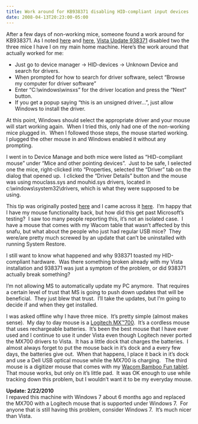 ```yaml
---
title: Work around for KB938371 disabling HID-compliant input devices
date: 2008-04-13T20:23:00-05:00
---
```

After a few days of non-working mice, someone found a work around for KB938371. As I noted [here](http://anotherlab.rajapet.net/2008/04/vista-update-kb938371-disabled-my-mouse.html "Vista update KB938371 disabled my mouse") and [here](http://anotherlab.rajapet.net/2008/04/kb-938371-woes-continue.html "KB 938371 woes continue"), [Vista Update 938371](http://support.microsoft.com/kb/938371) disabled two the three mice I have I on my main home machine. Here&#8217;s the work around that actually worked for me:

  * <span><span>Just go to device manager -> HID-devices -> Unknown Device and search for drivers. </span></span>
  * <span><span>When prompted for how to search for driver software, select &#8220;Browse my computer for driver software&#8221;</span></span> 
  * <span><span>Enter &#8220;C:\windows\winsxs&#8221; for the driver location and press the &#8220;Next&#8221; button.</span></span> 
  * <span><span>If you get a </span></span><span><span>popup saying &#8220;this is an unsigned driver&#8230;&#8221;, just allow Windows to install the driver.</span></span>

<span><span>At this point, Windows should select the appropriate driver and your mouse will start working again.  When I tried this, only had one of the non-working mice plugged in.  When I followed those steps, the mouse started working.  I plugged the other mouse in and Windows enabled it without any prompting.</span></span>

<span><span>I went in to Device Manage and both mice were listed as &#8220;HID-compliant mouse&#8221; under &#8220;Mice and other pointing devices&#8221;.  Just to be safe, I selected one the mice, right-clicked into &#8220;Properties, selected the &#8220;Driver&#8221; tab on the dialog that opened up.  I clicked the &#8220;Driver Details&#8221; button and the mouse was using mouclass.sys and mouhid.sys drivers, located in c:\windows\system32\drivers, which is what they were supposed to be using.</span></span>

<span><span>This tip was originally posted <a title="Eggheadcafe.com:  Vista32, new driver? &#038; USB Mouse/Keyboard not working - SergeyEgoro" href="http://www.eggheadcafe.com/software/aspnet/31997463/vista32-new-driver--us.aspx">here</a> and I came across it <a title="MSDN Forums: Re: Vista bites... again" href="http://forums.microsoft.com/forums/showpost.aspx?postid=3165124&#038;siteid=1&#038;sb=0&#038;d=1&#038;at=7&#038;ft=11&#038;tf=0&#038;pageid=1">here</a>.  I&#8217;m happy that I have my mouse functionality back, but how did this get past Microsoft&#8217;s testing?  I saw too many people reporting this, it&#8217;s not an isolated case.  I have a mouse that comes with my Wacom table that wasn&#8217;t affected by this snafu, but what about the people who just had regular USB mice?  They were/are pretty much screwed by an update that can&#8217;t be uninstalled with running System Restore.  </span></span>

<span><span>I still want to know what happened and why 938371 toasted my HID-compliant hardware.  Was there something broken already with my Vista installation and 938371 was just a symptom of the problem, or did 938371 actually break something?</span></span>

<span><span>I&#8217;m not allowing MS to automatically update my PC anymore.  That requires a certain level of trust that MS is going to push down updates that will be beneficial.  They just blew that trust.  I&#8217;ll take the updates, but I&#8217;m going to decide if and when they get installed.</span></span>

<span><span>I was asked offline why I have three mice.  It&#8217;s pretty simple (almost makes sense).  My day to day mouse is a <a title="MX™700 Cordless Optical Mouse" href="http://www.logitech.com/index.cfm/428/909">Logitech MX™700</a>.  It&#8217;s a cordless mouse that uses rechargeable batteries.  It&#8217;s been the best mouse that I have ever used and I continue to use it under Vista even though Logitech never ported the MX700 drivers to Vista.  It has a little dock that charges the batteries.  I almost always forget to put the mouse back in it&#8217;s dock and a every few days, the batteries give out.  When that happens, I place it back in it&#8217;s dock and use a Dell USB optical mouse while the MX700 is charging.   The third mouse is a digitizer mouse that comes with my <a href="http://www.wacom.com/bambootablet/bamboofun.cfm">Wacom Bamboo Fun tablet</a>.  That mouse works, but only on it&#8217;s little pad.  It was OK enough to use while tracking down this problem, but I wouldn&#8217;t want it to be my everyday mouse.</span></span>

**Update: 2/22/2010**  
I repaved this machine with Windows 7 about 6 months ago and replaced the MX700 with a Logitech mouse that is supported under Windows 7.  For anyone that is still having this problem, consider Windows 7.  It’s much nicer than Vista.
